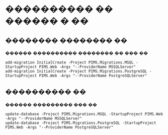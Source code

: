 # ���������� �� ������ � ��
## �������� �������� ��
������ ���������� �������� �� ��� ��
```
add-migration InitialCreate -Project PIMS.Migrations.MSQL -StartupProject PIMS.Web -Args "--ProviderName MSSQLServer"
add-migration InitialCreate -Project PIMS.Migrations.PostgreSQL -StartupProject PIMS.Web -Args "--ProviderName PostgreSQLServer"
```

## ���������� ��
������ ��������� ��� ��
```
update-database -Project PIMS.Migrations.MSQL -StartupProject PIMS.Web -Args "--ProviderName MSSQLServer"
update-database -Project PIMS.Migrations.PostgreSQL -StartupProject PIMS.Web -Args "--ProviderName PostgreSQLServer"
```
